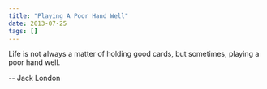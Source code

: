 ```yaml
---
title: "Playing A Poor Hand Well"
date: 2013-07-25
tags: []
---
```


Life is not always a matter of holding good cards, but sometimes, playing a poor hand well.

-- Jack London
